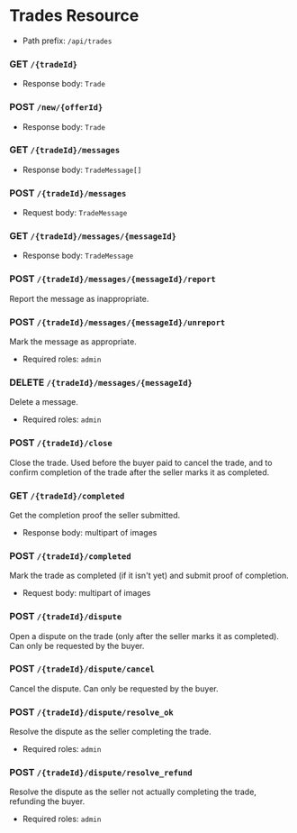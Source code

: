 # Trades Resource
- Path prefix: `/api/trades`

### GET `/{tradeId}`
- Response body: `Trade`

### POST `/new/{offerId}`
- Response body: `Trade`

### GET `/{tradeId}/messages`
- Response body: `TradeMessage[]`

### POST `/{tradeId}/messages`
- Request body: `TradeMessage`

### GET `/{tradeId}/messages/{messageId}`
- Response body: `TradeMessage`

### POST `/{tradeId}/messages/{messageId}/report`
Report the message as inappropriate.

### POST `/{tradeId}/messages/{messageId}/unreport`
Mark the message as appropriate.
- Required roles: `admin`

### DELETE `/{tradeId}/messages/{messageId}`
Delete a message.
- Required roles: `admin`

### POST `/{tradeId}/close`
Close the trade. Used before the buyer paid to cancel the trade, and to confirm
completion of the trade after the seller marks it as completed.

### GET `/{tradeId}/completed`
Get the completion proof the seller submitted.
- Response body: multipart of images

### POST `/{tradeId}/completed`
Mark the trade as completed (if it isn't yet) and submit proof of completion.
- Request body: multipart of images

### POST `/{tradeId}/dispute`
Open a dispute on the trade (only after the seller marks it as completed).
Can only be requested by the buyer.

### POST `/{tradeId}/dispute/cancel`
Cancel the dispute. Can only be requested by the buyer.

### POST `/{tradeId}/dispute/resolve_ok`
Resolve the dispute as the seller completing the trade.
- Required roles: `admin`

### POST `/{tradeId}/dispute/resolve_refund`
Resolve the dispute as the seller not actually completing the trade, refunding the buyer.
- Required roles: `admin`
